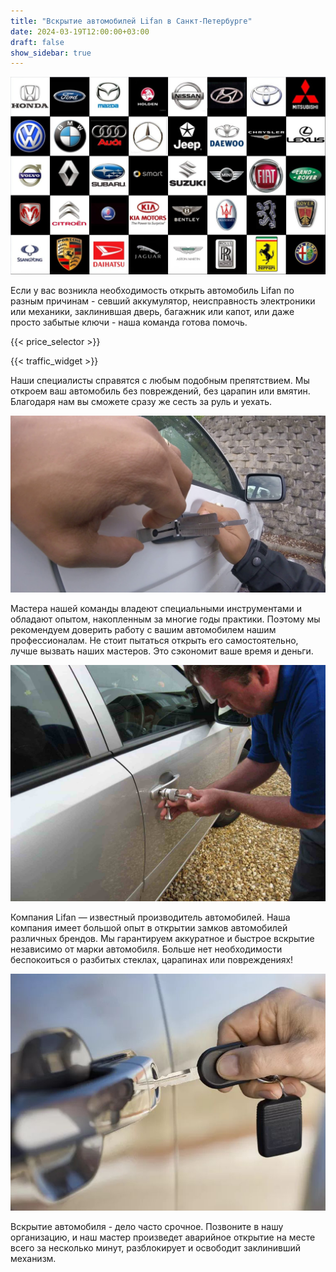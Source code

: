 ```yaml
---
title: "Вскрытие автомобилей Lifan в Санкт-Петербурге"
date: 2024-03-19T12:00:00+03:00
draft: false
show_sidebar: true
---
```


![логотипы авто](../car_logo.jpg)

Если у вас возникла необходимость открыть автомобиль Lifan по разным причинам - севший аккумулятор, неисправность электроники или механики, заклинившая дверь, багажник или капот, или даже просто забытые ключи - наша команда готова помочь.

{{< price_selector >}}

{{< traffic_widget >}}

Наши специалисты справятся с любым подобным препятствием. Мы откроем ваш автомобиль без повреждений, без царапин или вмятин. Благодаря нам вы сможете сразу же сесть за руль и уехать.

![вскрытие машины без повреждений](../car.jpg)

Мастера нашей команды владеют специальными инструментами и обладают опытом, накопленным за многие годы практики. Поэтому мы рекомендуем доверить работу с вашим автомобилем нашим профессионалам. Не стоит пытаться открыть его самостоятельно, лучше вызвать наших мастеров. Это сэкономит ваше время и деньги.

![процесс вскрытия авто](../car_open.jpg)

Компания Lifan — известный производитель автомобилей. Наша компания имеет большой опыт в открытии замков автомобилей различных брендов. Мы гарантируем аккуратное и быстрое вскрытие независимо от марки автомобиля. Больше нет необходимости беспокоиться о разбитых стеклах, царапинах или повреждениях!

![ключ от авто](../car_key.jpg)

Вскрытие автомобиля - дело часто срочное. Позвоните в нашу организацию, и наш мастер произведет аварийное открытие на месте всего за несколько минут, разблокирует и освободит заклинивший механизм.
